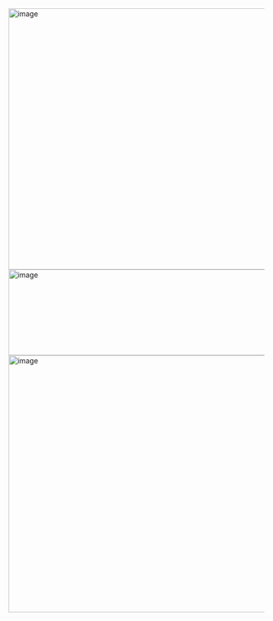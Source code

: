 
<img width="719" height="514" alt="image" src="https://github.com/user-attachments/assets/29b74190-962b-4409-bcf6-ea0506171fbe" />
<img width="588" height="169" alt="image" src="https://github.com/user-attachments/assets/4651c584-b0e4-48ed-a68f-256549c446e0" />
<img width="642" height="506" alt="image" src="https://github.com/user-attachments/assets/223ce4db-35ce-4999-b223-974f0cc18689" />
